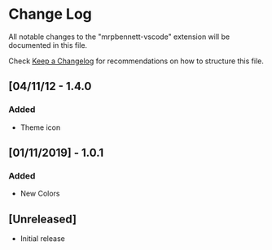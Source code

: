 # Change Log

All notable changes to the "mrpbennett-vscode" extension will be documented in this file.

Check [Keep a Changelog](http://keepachangelog.com/) for recommendations on how to structure this file.

## [04/11/12 - 1.4.0

###  Added

- Theme icon

## [01/11/2019]  - 1.0.1

### Added

- New Colors


## [Unreleased]

- Initial release
